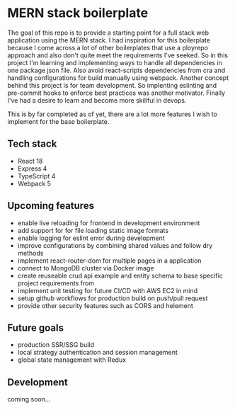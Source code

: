 # MERN stack boilerplate

The goal of this repo is to provide a starting point for a full stack web application using the MERN stack. I had inspiration for this boilerplate because I come across a lot of other boilerplates that use a ployrepo approach and also don't quite meet the requirements I've seeked. So in this project I'm learning and implementing ways to handle all dependencies in one package json file. Also avoid react-scripts dependencies from cra and handling configurations for build manually using webpack. Another concept behind this project is for team development. So implenting eslinting and pre-commit hooks to enforce best practices was another motivator. Finally I've had a desire to learn and become more skillful in devops.

This is by far completed as of yet, there are a lot more features I wish to implement for the base boilerplate.

## Tech stack

- React 18
- Express 4
- TypeScript 4
- Webpack 5

## Upcoming features

- enable live reloading for frontend in development environment
- add support for for file loading static image formats
- enable logging for eslint error during development
- improve configurations by combining shared values and follow dry methods
- implement react-router-dom for multiple pages in a application
- connect to MongoDB cluster via Docker image
- create reuseable crud api example and entity schema to base specific project requirements from
- implement unit testing for future CI/CD with AWS EC2 in mind
- setup github workflows for production build on push/pull request
- provide other security features such as CORS and helement

## Future goals

- production SSR/SSG build
- local strategy authentication and session management
- global state management with Redux

## Development

coming soon...
